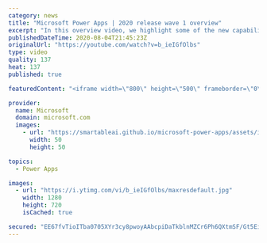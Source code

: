 ```yaml
---
category: news
title: "Microsoft Power Apps | 2020 release wave 1 overview"
excerpt: "In this overview video, we highlight some of the new capabilities included in the latest update to Microsoft Power Apps.      Here are the capabilities covered:     UI enhancements       • Save is always visible       • Chart formatting  Grid user experience enhancements       • Conditional search  "
publishedDateTime: 2020-08-04T21:45:23Z
originalUrl: "https://youtube.com/watch?v=b_ieIGfOlbs"
type: video
quality: 137
heat: 137
published: true

featuredContent: "<iframe width=\"800\" height=\"500\" frameborder=\"0\" src=\"https://www.youtube.com/embed/b_ieIGfOlbs\" allow=\"accelerometer; autoplay; encrypted-media; gyroscope; picture-in-picture\" allowfullscreen></iframe>"

provider:
  name: Microsoft
  domain: microsoft.com
  images:
    - url: "https://smartableai.github.io/microsoft-power-apps/assets/images/organizations/microsoft.com-50x50.jpg"
      width: 50
      height: 50

topics:
  - Power Apps

images:
  - url: "https://i.ytimg.com/vi/b_ieIGfOlbs/maxresdefault.jpg"
    width: 1280
    height: 720
    isCached: true

secured: "EE67fvTioITba0705XYr3cy8pwoyAAbcpiDaTkblnMZCr6Ph6QXtmSF/Gt5EiPev4dM2ODzys/maAhxq0ZG3ouqccXnQGwDTWStj5yIRfuq+P475pAO7BbLPXAi9/xqubF7FbFJ+JKVGEUV7mb8d3aeGU5Yuey2fIW/hDvKkHih+jGFy4x/VqJl1d1KLKViWiEH4cR0X84iXoaYCed8xxQoTNFjR41qOHKfB4MRYFfdc3ZKaGGRLOa2HK55feEwyDvMWZ4ECSzYrQ19IxqXw2m3akzEUTKpNcPwA+9F55sbqxzho2OClKhoXHfBfSKa5GMrYBgh6L1ZjWM0Z25JgjN+MepeBuLA78TWsgt345sXMBGk91rOFoI1Mu9g9qrQ9JCnSxKu2BLe38lpzxGTkxnIHAUphEs4NCdj1OPCayE1sDyTCvJ0ZVvB/UsUQesNW;ztvZ6+Xt9f7yetikeD1YsQ=="
---
```


